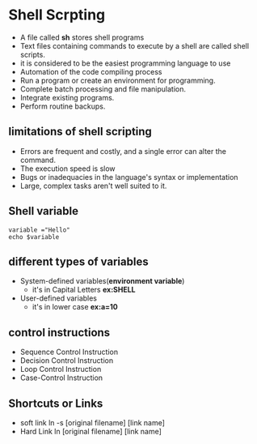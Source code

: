 # Shell Scrpting
- A file called **sh** stores shell programs
- Text files containing commands to execute by a shell are called shell scripts.
- it is considered to be the easiest programming language to use
- Automation of the code compiling process
- Run a program or create an environment for programming.
- Complete batch processing and file manipulation.
- Integrate existing programs.
- Perform routine backups.

##  limitations of shell scripting
- Errors are frequent and costly, and a single error can alter the command.
- The execution speed is slow
- Bugs or inadequacies in the language's syntax or implementation
- Large, complex tasks aren't well suited to it.

## Shell variable
```
variable ="Hello" 
echo $variable
```
## different types of variables
- System-defined variables(**environment variable**)
  - it's in Capital Letters **ex:SHELL**
- User-defined variables
  - it's in lower case **ex:a=10**

## control instructions
- Sequence Control Instruction
- Decision Control Instruction
- Loop Control Instruction
- Case-Control Instruction

## Shortcuts or Links
- soft link
    ln  -s [original filename] [link name]
- Hard Link
    ln  [original filename] [link name]



